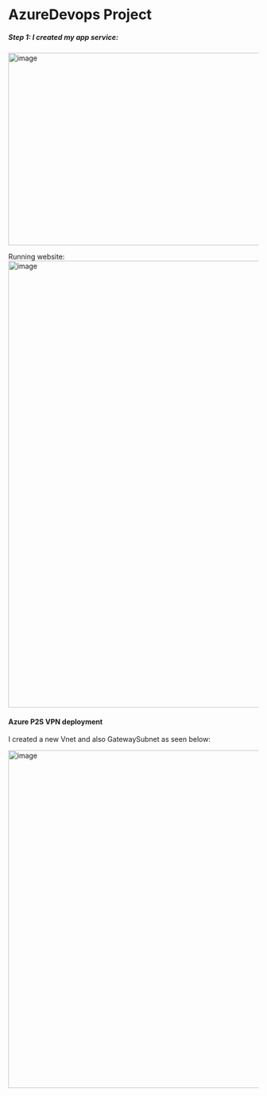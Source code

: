 # AzureDevops Project

##### Step 1: I created my app service:

<img width="953" height="387" alt="image" src="https://github.com/user-attachments/assets/2cb008af-2aa3-49e6-ae88-315028311cf7" />

Running website:
<img width="1098" height="898" alt="image" src="https://github.com/user-attachments/assets/34a25884-d068-487a-aa73-72a106aa0aad" />

#### Azure P2S VPN deployment
I created a new Vnet and also GatewaySubnet as seen below:

<img width="1880" height="679" alt="image" src="https://github.com/user-attachments/assets/5b6f1be6-06eb-4953-a1d6-e39439d8c27d" />


